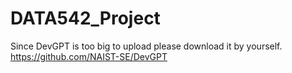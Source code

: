 # DATA542_Project
Since DevGPT is too big to upload please download it by yourself.
https://github.com/NAIST-SE/DevGPT
